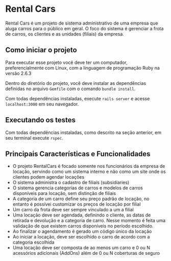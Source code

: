 # Rental Cars

Rental Cars é um projeto de sistema administrativo de uma empresa que aluga
carros para o público em geral. O foco do sistema é gerenciar a frota de carros,
os clientes e as unidades (filiais) da empresa.


## Como iniciar o projeto

Para executar esse projeto você deve ter um computador, preferencialmente com
Linux, com a linguagem de programação Ruby na versão 2.6.3

Dentro do diretório do projeto, você deve instalar as dependências definidas no
arquivo `Gemfile` com o comando `bundle install`.

Com todas dependências instaladas, execute `rails server` e acesse
`localhost:3000` em seu navegador.


## Executando os testes

Com todas dependências instaladas, como descrito na seção anterior, em seu
terminal execute `rspec`.

## Principais Características e Funcionalidades

- O projeto RentalCars é focado somente nos funcionários da empresa de locação,
  servindo como um sistema interno e não como um site onde os clientes podem
agendar locações
- O sistema administra o cadastro de filiais (subsidiaries) 
- O sistema gerencia categorias de carros e modelos de carros disponíveis para
  locação, sem distinção de filiais
- A categoria de um carro define seu preço padrão de locação, no entanto é
  possívei customizar os preços de locação por filial
- Um carro da frota deve ser sempre vinculado a um a filial
- Uma locação deve ser agendada, definindo o cliente, as datas de retirada e
  devolução e a categoria de carro. Nesse momento é feita uma validação de que
existem carros disponíveis no período escolhido.
- Ao finalizar o agendamento é gerado um código único da locação
- Ao iniciar a locação, deve ser escolhido o carro de acordo com a categoria
  escolhida
- Uma locação deve ser composta de ao menos um carro e 0 ou N acessórios
  adicionais (AddOns) além de 0 ou N coberturas de seguro

